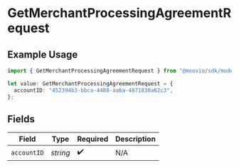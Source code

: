 # GetMerchantProcessingAgreementRequest

## Example Usage

```typescript
import { GetMerchantProcessingAgreementRequest } from "@moovio/sdk/models/operations";

let value: GetMerchantProcessingAgreementRequest = {
  accountID: "452394b3-bbca-4488-aa6a-4871830a62c3",
};
```

## Fields

| Field              | Type               | Required           | Description        |
| ------------------ | ------------------ | ------------------ | ------------------ |
| `accountID`        | *string*           | :heavy_check_mark: | N/A                |